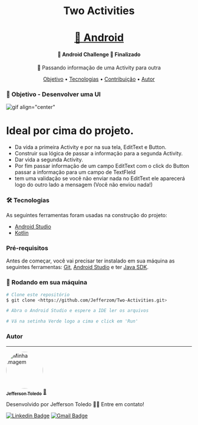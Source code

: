 <h1 align="center">Two Activities</h1>

<h1 align="center">
    <a href="https://pt-br.reactjs.org/">🔗 Android</a>
</h1>

<h4 align="center"> 
	🚧  Android Challenge 🚀 Finalizado
</h4>

<p align="center">🚀 Passando informação de uma Activity para outra</p>

<p align="center">
 <a href="#objetivo">Objetivo</a> •
 <a href="#tecnologias">Tecnologias</a> • 
 <a href="#contribuicao">Contribuição</a> • 
 <a href="#autor">Autor</a>
</p>

### 🚀 Objetivo - Desenvolver uma UI
![gif align="center"](https://user-images.githubusercontent.com/60098547/145687280-5fff8020-0da9-4b2d-8220-35c581d6e66e.gif)

Ideal por cima do projeto.
=================
<!--ts-->
   * Da vida a primeira Activity e por na sua tela, EditText e Button.
   * Construir sua lógica de passar a informação para a segunda Activity.
   * Dar vida a segunda Activity.
   * Por fim passar informação de um campo EditText com o click do Button passar a informação para um campo de TextFIeld
   * tem uma validação se você não enviar nada no EditText ele aparecerá logo do outro lado a mensagem (Você não enviou nada!)
<!--te-->

### 🛠 Tecnologias

As seguintes ferramentas foram usadas na construção do projeto:

- [Android Studio](https://developer.android.com/studio)
- [Kotlin](https://developer.android.com/kotlin)

### Pré-requisitos

Antes de começar, você vai precisar ter instalado em sua máquina as seguintes ferramentas:
[Git](https://git-scm.com), [Android Studio](https://developer.android.com/studio) e ter [Java SDK](https://www.oracle.com/java/technologies/downloads/). 

### 🎲 Rodando em sua máquina

```bash
# Clone este repositório
$ git clone <https://github.com/Jefferzom/Two-Activities.git>

# Abra o Android Studio e espere a IDE ler os arquivos

# Vá na setinha Verde logo a cima e click em 'Run'

```

### Autor
---

<a href="https://www.linkedin.com/in/jefferzomodelot/">
 <img style="border-radius: 50%;" src="https://i.imgur.com/EWNUzHv.png" width="100px;" alt="Minha imagem"/>
 <br />
 <sub><b>Jefferson Toledo</b></sub></a> <a href="https://www.linkedin.com/in/jefferzomodelot/" title="Meu Projeto">🚀</a>
 
Desenvolvido por Jefferson Toledo 👋🏽 Entre em contato!

[![Linkedin Badge](https://img.shields.io/badge/-Jefferson-blue?style=flat-square&logo=Linkedin&logoColor=white&link=https://www.linkedin.com/in/jefferzomodelot/)](https://www.linkedin.com/in/jefferzomodelot/) 
[![Gmail Badge](https://img.shields.io/badge/-jefferson.odelot@gmail.com-c14438?style=flat-square&logo=Gmail&logoColor=white&link=mailto:jefferson.odelot@gmail.com)](mailto:jefferson.odelot@gmail.com)
